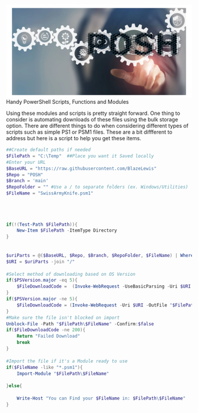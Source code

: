 ![screenshot](POSH.png)
Handy PowerShell Scripts, Functions and Modules


Using these modules and scripts is pretty straight forward.  One thing to consider is automating downloads of these files using the bulk storage option.  There are different things to do when considering different types of scripts such as simple PS1 or PSM1 files.  These are a bit diffferent to address but here is a script to help you get these items.

```powershell
##Create default paths if needed
$FilePath = "C:\Temp"  ##Place you want it Saved locally
#Enter your URL
$BaseURL = "https://raw.githubusercontent.com/BlazeLewis"
$Repo = "POSH"
$Branch = 'main'
$RepoFolder = "" #Use a / to separate folders (ex. Windows/Utilities)
$FileName = "SwissArmyKnife.psm1"




if(!(Test-Path $FilePath)){
    New-Item $FilePath -ItemType Directory
}


$uriParts = @($BaseURL, $Repo, $Branch, $RepoFolder, $FileName) | Where-Object { $_ -ne "" } 
$URI = $uriParts -join "/"

#Select method of downloading based on OS Version
if($PSVersion.major -eq 5){
    $FileDownloadCode =  (Invoke-WebRequest -UseBasicParsing -Uri $URI -OutFile "$FilePath\$FileName" -PassThru).statuscode
}
if($PSVersion.major -ne 5){
    $FileDownloadCode = (Invoke-WebRequest -Uri $URI -OutFile "$FilePath\$FileName" -PassThru).statuscode
}
#Make sure the file isn't blocked on import
Unblock-File -Path "$FilePath\$FileName" -Confirm:$false
if($FileDownloadCode -ne 200){
    Return "Failed Download"
    break
}

#Import the file if it's a Module ready to use
if($FileName -like "*.psm1"){
    Import-Module "$FilePath\$FileName"

}else{

    Write-Host "You can Find your $FileName in: $FilePath\$FileName"
}

